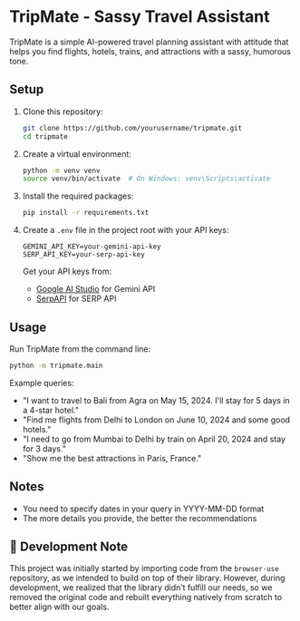 # TripMate - Sassy Travel Assistant

TripMate is a simple AI-powered travel planning assistant with attitude that helps you find flights, hotels, trains, and attractions with a sassy, humorous tone.

## Setup

1. Clone this repository:

   ```bash
   git clone https://github.com/yourusername/tripmate.git
   cd tripmate
   ```

2. Create a virtual environment:

   ```bash
   python -m venv venv
   source venv/bin/activate  # On Windows: venv\Scripts\activate
   ```

3. Install the required packages:

   ```bash
   pip install -r requirements.txt
   ```

4. Create a `.env` file in the project root with your API keys:

   ```
   GEMINI_API_KEY=your-gemini-api-key
   SERP_API_KEY=your-serp-api-key
   ```

   Get your API keys from:

   - [Google AI Studio](https://makersuite.google.com/app/apikey) for Gemini API
   - [SerpAPI](https://serpapi.com/) for SERP API

## Usage

Run TripMate from the command line:

```bash
python -m tripmate.main
```

Example queries:

- "I want to travel to Bali from Agra on May 15, 2024. I'll stay for 5 days in a 4-star hotel."
- "Find me flights from Delhi to London on June 10, 2024 and some good hotels."
- "I need to go from Mumbai to Delhi by train on April 20, 2024 and stay for 3 days."
- "Show me the best attractions in Paris, France."

## Notes

- You need to specify dates in your query in YYYY-MM-DD format
- The more details you provide, the better the recommendations

## 🚧 Development Note
This project was initially started by importing code from the `browser-use` repository, as we intended to build on top of their library. However, during development, we realized that the library didn’t fulfill our needs, so we removed the original code and rebuilt everything natively from scratch to better align with our goals.


